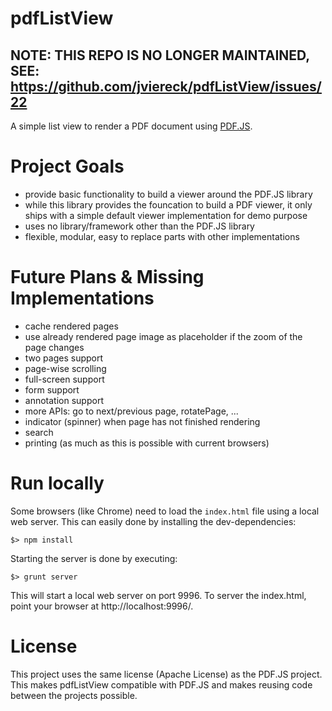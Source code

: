 pdfListView
===========

## NOTE: THIS REPO IS NO LONGER MAINTAINED, SEE: https://github.com/jviereck/pdfListView/issues/22

A simple list view to render a PDF document using [PDF.JS](https://github.com/mozilla/pdf.js).

# Project Goals

- provide basic functionality to build a viewer around the PDF.JS library
- while this library provides the founcation to build a PDF viewer, it only ships with a simple default viewer implementation for demo purpose
- uses no library/framework other than the PDF.JS library
- flexible, modular, easy to replace parts with other implementations

# Future Plans & Missing Implementations

- cache rendered pages
- use already rendered page image as placeholder if the zoom of the page changes
- two pages support
- page-wise scrolling
- full-screen support
- form support
- annotation support
- more APIs: go to next/previous page, rotatePage, ...
- indicator (spinner) when page has not finished rendering
- search
- printing (as much as this is possible with current browsers)

# Run locally

Some browsers (like Chrome) need to load the `index.html` file using a local web server. This can easily done by installing the dev-dependencies:

```
$> npm install
```

Starting the server is done by executing:

```
$> grunt server
```

This will start a local web server on port 9996. To server the index.html, point your browser at http://localhost:9996/.

# License

This project uses the same license (Apache License) as the PDF.JS project. This makes pdfListView compatible with PDF.JS and makes reusing code between the projects possible.
